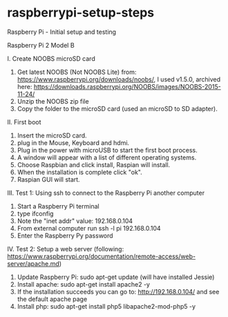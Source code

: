 # raspberrypi-setup-steps
Raspberry Pi  - Initial setup and testing

Raspberry Pi 2 Model B

I. Create NOOBS microSD card

   1. Get latest NOOBS (Not NOOBS Lite) from: https://www.raspberrypi.org/downloads/noobs/, I used v1.5.0, archived here: https://downloads.raspberrypi.org/NOOBS/images/NOOBS-2015-11-24/
   2. Unzip the NOOBS zip file
   3. Copy the folder to the microSD card (used an microSD to SD adapter).
   
II. First boot

   1. Insert the microSD card.
   2. plug in the Mouse, Keyboard and hdmi.
   3. Plug in the power with microUSB to start the first boot process.
   4. A window will appear with a list of different operating systems.
   5. Choose Raspbian and click install, Raspian will install.
   6. When the installation is complete click "ok".
   7. Raspian GUI will start.

III. Test 1: Using ssh to connect to the Raspberry Pi another computer

   1. Start a Raspberry Pi terminal
   2. type ifconfig
   3. Note the "inet addr" value: 192.168.0.104
   4. From external computer run ssh -l pi 192.168.0.104
   5. Enter the Raspberry Py password

IV. Test 2: Setup a web server (following: https://www.raspberrypi.org/documentation/remote-access/web-server/apache.md)

   1. Update Raspberry Pi: sudo apt-get update (will have installed Jessie)
   2. Install apache: sudo apt-get install apache2 -y
   3. If the installation succeeds you can go to: http://192.168.0.104/ and see the default apache page
   4. Install php: sudo apt-get install php5 libapache2-mod-php5 -y
